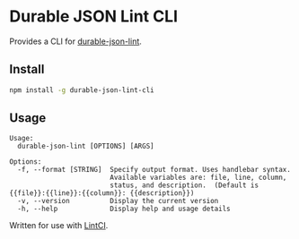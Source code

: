 # Durable JSON Lint CLI

Provides a CLI for [durable-json-lint](https://www.npmjs.org/package/durable-json-lint).

## Install

``` bash
npm install -g durable-json-lint-cli
```

## Usage

```
Usage:
  durable-json-lint [OPTIONS] [ARGS]

Options:
  -f, --format [STRING]  Specify output format. Uses handlebar syntax.
                         Available variables are: file, line, column,
                         status, and description.  (Default is {{file}}:{{line}}:{{column}}: {{description}})
  -v, --version          Display the current version
  -h, --help             Display help and usage details
```
Written for use with [LintCI](http://lintci.com).
